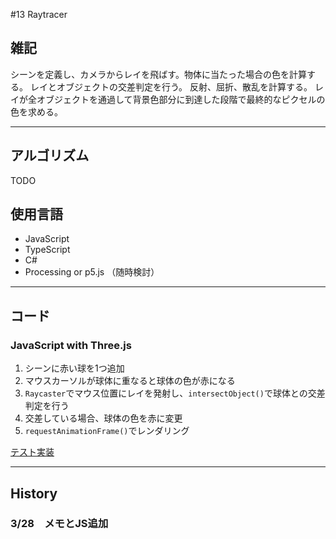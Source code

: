 #13 Raytracer

## 雑記
シーンを定義し、カメラからレイを飛ばす。物体に当たった場合の色を計算する。
レイとオブジェクトの交差判定を行う。
反射、屈折、散乱を計算する。
レイが全オブジェクトを通過して背景色部分に到達した段階で最終的なピクセルの色を求める。


---

## アルゴリズム
TODO



## 使用言語
- JavaScript
- TypeScript
- C#
- Processing or p5.js
（随時検討）

---

## コード


### JavaScript with Three.js

1. シーンに赤い球を1つ追加
1. マウスカーソルが球体に重なると球体の色が赤になる
1. `Raycaster`でマウス位置にレイを発射し、`intersectObject()`で球体との交差判定を行う
1. 交差している場合、球体の色を赤に変更
1. `requestAnimationFrame()`でレンダリング

[テスト実装](../Sources/JavaScript/SimpleRaytracer.js)


---

## History
### 3/28　メモとJS追加

